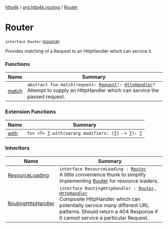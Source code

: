 [http4k](../../index.md) / [org.http4k.routing](../index.md) / [Router](./index.md)

# Router

`interface Router` [(source)](https://github.com/http4k/http4k/blob/master/http4k-core/src/main/kotlin/org/http4k/routing/routing.kt#L20)

Provides matching of a Request to an HttpHandler which can service it.

### Functions

| Name | Summary |
|---|---|
| [match](match.md) | `abstract fun match(request: `[`Request`](../../org.http4k.core/-request/index.md)`): `[`HttpHandler`](../../org.http4k.core/-http-handler.md)`?`<br>Attempt to supply an HttpHandler which can service the passed request. |

### Extension Functions

| Name | Summary |
|---|---|
| [with](../../org.http4k.core/with.md) | `fun <T> `[`T`](../../org.http4k.core/with.md#T)`.with(vararg modifiers: (`[`T`](../../org.http4k.core/with.md#T)`) -> `[`T`](../../org.http4k.core/with.md#T)`): `[`T`](../../org.http4k.core/with.md#T) |

### Inheritors

| Name | Summary |
|---|---|
| [ResourceLoading](../../org.http4k.routing.experimental/-resource-loading/index.md) | `interface ResourceLoading : `[`Router`](./index.md)<br>A little convenience thunk to simplify implementing [Router](./index.md) for resource loaders. |
| [RoutingHttpHandler](../-routing-http-handler/index.md) | `interface RoutingHttpHandler : `[`Router`](./index.md)`, `[`HttpHandler`](../../org.http4k.core/-http-handler.md)<br>Composite HttpHandler which can potentially service many different URL patterns. Should return a 404 Response if it cannot service a particular Request. |
